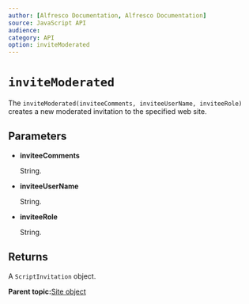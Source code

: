 ```yaml
---
author: [Alfresco Documentation, Alfresco Documentation]
source: JavaScript API
audience: 
category: API
option: inviteModerated
---
```


# `inviteModerated`

The `inviteModerated(inviteeComments, inviteeUserName, inviteeRole)` creates a new moderated invitation to the specified web site.

## Parameters

-   **inviteeComments**

    String.

-   **inviteeUserName**

    String.

-   **inviteeRole**

    String.


## Returns

A `ScriptInvitation` object.

**Parent topic:**[Site object](../references/API-JS-Site.md)


